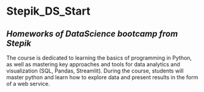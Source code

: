 # Stepik_DS_Start
## *Homeworks of DataScience bootcamp from Stepik*

The course is dedicated to learning the basics of programming in Python, as well as mastering key approaches and tools for data analytics and visualization (SQL, Pandas, Streamlit). During the course, students will master python and learn how to explore data and present results in the form of a web service.
